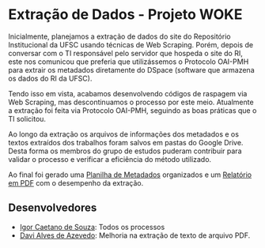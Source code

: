 # Extração de Dados - Projeto WOKE

Inicialmente, planejamos a extração de dados do site do Repositório Institucional da UFSC usando técnicas de Web Scraping. Porém, depois de conversar com o TI responsável pelo servidor que hospeda o site do RI, este nos comunicou que preferia que utilizássemos o Protocolo OAI-PMH para extrair os metadados diretamente do DSpace (software que armazena os dados do RI da UFSC).

Tendo isso em vista, acabamos desenvolvendo códigos de raspagem via Web Scraping, mas descontinuamos o processo por este meio. Atualmente a extração foi feita via Protocolo OAI-PMH, seguindo as boas práticas que o TI solicitou.

Ao longo da extração os arquivos de informações dos metadados e os textos extraídos dos trabalhos foram salvos em pastas do Google Drive. Desta forma os membros do grupo de estudos puderam contribuir para validar o processo e verificar a eficiência do método utilizado.

Ao final foi gerado uma [Planilha de Metadados](https://docs.google.com/spreadsheets/d/1YqitjS2qVczIYMwx9JtEsM0No3Cg_46EXObhiOGpiEI/edit?usp=sharing) organizados e um [Relatório em PDF](https://drive.google.com/file/d/132hHPHH3xQ4E_iAHeNkc1a7aNlhWT1JP/view?usp=sharing) com o desempenho da extração.

## Desenvolvedores

- [Igor Caetano de Souza](https://github.com/IgorCaetano): Todos os processos
- [Davi Alves de Azevedo](https://github.com/daviaaze): Melhoria na extração de texto de arquivo PDF.
